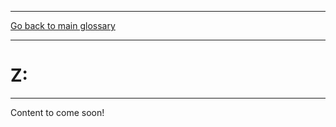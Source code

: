 <!--layout: page
title: "Z"
permalink: https://ironrico.github.io/TestGlossary/Z -->

___


[Go back to main glossary](https://ironrico.github.io/TestGlossary/)
___

# **Z:** 
___

Content to come soon!
